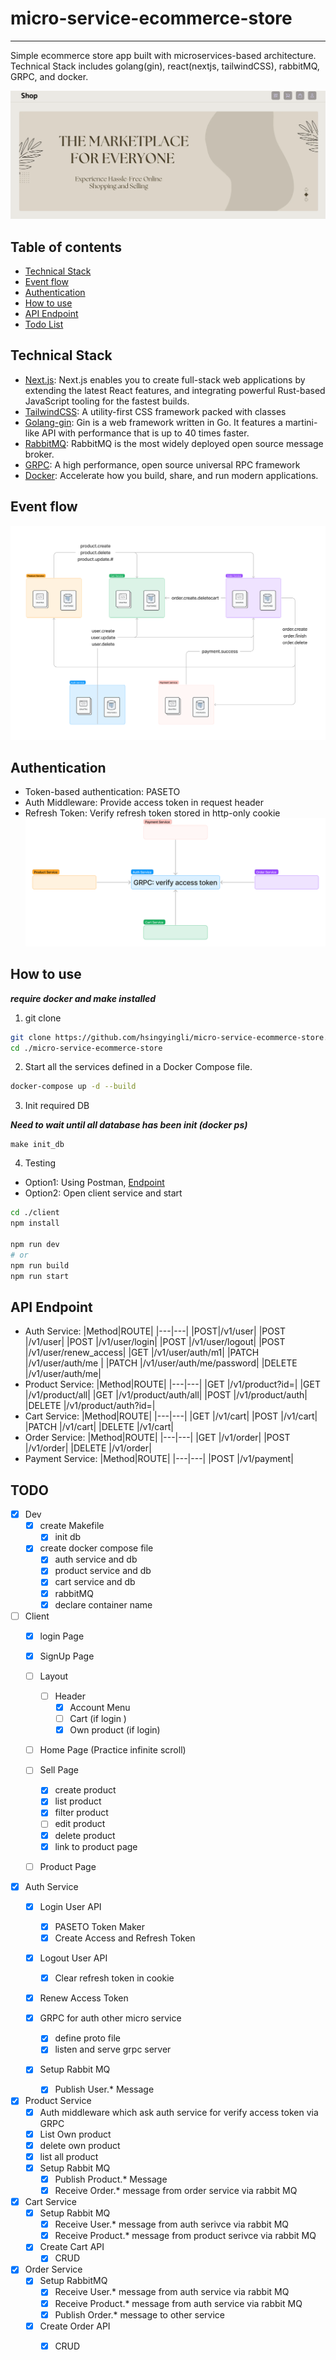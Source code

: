 # micro-service-ecommerce-store
--- 
Simple ecommerce store app built with microservices-based architecture. Technical Stack includes golang(gin), react(nextjs, tailwindCSS), rabbitMQ, GRPC, and docker.

![Client](./public/client.png)

## Table of contents
* [Technical Stack](#technical-stack)
* [Event flow](#event-flow)
* [Authentication](#authentication)
* [How to use](#how-to-use)
* [API Endpoint](#api-endpoint)
* [Todo List](#todo)

## Technical Stack 
* [Next.js](https://nextjs.org/): Next.js enables you to create full-stack web applications by extending the latest React features, and integrating powerful Rust-based JavaScript tooling for the fastest builds.
* [TailwindCSS](https://tailwindcss.com/): A utility-first CSS framework packed with classes
* [Golang-gin](https://github.com/gin-gonic/gin): Gin is a web framework written in Go. It features a martini-like API with performance that is up to 40 times faster.
* [RabbitMQ](https://www.rabbitmq.com/): RabbitMQ is the most widely deployed open source message broker.
* [GRPC](https://grpc.io/): A high performance, open source universal RPC framework
* [Docker](https://www.docker.com/): Accelerate how you build, share, and run modern applications.

## Event flow 
![Event flow](./public/eventflow.png)

## Authentication
* Token-based authentication: PASETO
* Auth Middleware: Provide access token in request header
* Refresh Token: Verify refresh token stored in http-only cookie
![authentication](./public/grpc.png)

## How to use
***require docker and make installed***

1. git clone 

```sh
git clone https://github.com/hsingyingli/micro-service-ecommerce-store.git
cd ./micro-service-ecommerce-store
```
2. Start all the services defined in a Docker Compose file.

```sh
docker-compose up -d --build
```

3. Init required DB

***Need to wait until all database has been init (docker ps)***

```
make init_db
```

4. Testing
* Option1: Using Postman, [Endpoint](#api-endpoint)
* Option2: Open client service and start
```sh
cd ./client 
npm install 

npm run dev
# or 
npm run build 
npm run start
```

## API Endpoint
* Auth Service:
    |Method|ROUTE|
    |---|---|
    |POST|/v1/user|
    |POST |/v1/user|
    |POST |/v1/user/login|
    |POST |/v1/user/logout|
    |POST |/v1/user/renew_access|
    |GET |/v1/user/auth/m1|
    |PATCH |/v1/user/auth/me |
    |PATCH |/v1/user/auth/me/password|
    |DELETE |/v1/user/auth/me|
* Product Service:
    |Method|ROUTE|
    |---|---|
    |GET |/v1/product?id=|
    |GET |/v1/product/all|
    |GET |/v1/product/auth/all|
    |POST |/v1/product/auth|
    |DELETE |/v1/product/auth?id=|
* Cart Service:
    |Method|ROUTE|
    |---|---|
    |GET |/v1/cart|
    |POST |/v1/cart|
    |PATCH |/v1/cart|
    |DELETE |/v1/cart|
* Order Service:
    |Method|ROUTE|
    |---|---|
    |GET |/v1/order|
    |POST |/v1/order|
    |DELETE |/v1/order|
* Payment Service:
    |Method|ROUTE|
    |---|---|
    |POST |/v1/payment|


## TODO
- [x] Dev
    - [x] create Makefile
        - [x] init db

    - [x] create docker compose file
        - [x] auth service and db
        - [x] product service and db
        - [x] cart service and db
        - [x] rabbitMQ 
        - [x] declare container name

- [ ] Client
    - [x] login Page
    - [x] SignUp Page
    - [ ] Layout
        - [ ] Header
            - [x] Account Menu
            - [ ] Cart (if login      )
            - [x] Own product (if login)
    - [ ] Home Page (Practice infinite scroll)
    - [ ] Sell Page
        - [x] create product 
        - [x] list product 
        - [x] filter product
        - [ ] edit product
        - [x] delete product 
        - [x] link to product page
    - [ ] Product Page 
        

- [x] Auth Service 
    - [x] Login User API
        - [x] PASETO Token Maker
        - [x] Create Access and Refresh Token
        
    - [x] Logout User API
        - [x] Clear refresh token in cookie

    - [x] Renew Access Token

    - [x] GRPC for auth other micro service
        - [x] define proto file
        - [x] listen and serve grpc server

    - [x] Setup Rabbit MQ
        - [x] Publish User.* Message

- [x] Product Service
    - [x] Auth middleware which ask auth service for verify access token via GRPC 
    - [x] List Own product 
    - [x] delete own product
    - [x] list all product 
    - [x] Setup Rabbit MQ
        - [x] Publish Product.* Message
        - [x] Receive Order.* message from order service via rabbit MQ

- [x] Cart Service 
    - [x] Setup Rabbit MQ
        - [x] Receive User.* message from auth serivce via rabbit MQ
        - [x] Receive Product.* message from product serivce via rabbit MQ

    - [x] Create Cart API
        - [x] CRUD

- [x] Order Service
    - [x] Setup RabbitMQ
        - [x] Receive User.* message from auth service via rabbit MQ
        - [x] Receive Product.* message from auth service via rabbit MQ
        - [x] Publish Order.* message to other service
    - [x] Create Order API 
        - [x] CRUD

